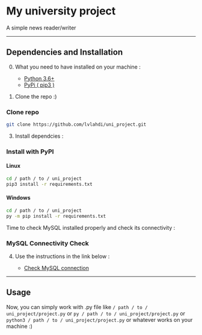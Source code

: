 # My university project

A simple news reader/writer

---

## Dependencies and Installation

0. What you need to have installed on your machine :   

    * [Python 3.6+](https://www.python.org/downloads/)
    * [PyPi ( pip3 )](https://packaging.python.org/en/latest/tutorials/installing-packages/)

2. Clone the repo :)

### Clone repo

```bash
git clone https://github.com/lvlahdi/uni_project.git
```

3. Install dependcies :

### Install with PyPI

#### Linux

```bash
cd / path / to / uni_project
pip3 install -r requirements.txt
```

#### Windows

```bash
cd / path / to / uni_project
py -m pip install -r requirements.txt
```

Time to check MySQL installed properly and check its connectivity :

### MySQL Connectivity Check

4. Use the instructions in the link below :

    * [Check MySQL connection](https://dev.mysql.com/doc/refman/8.0/en/connecting.html)

---

## Usage

Now, you can simply work with .py file like `/ path / to / uni_project/project.py` or `py / path / to / uni_project/project.py` or `python3 / path / to / uni_project/project.py` or whatever works on your machine :)